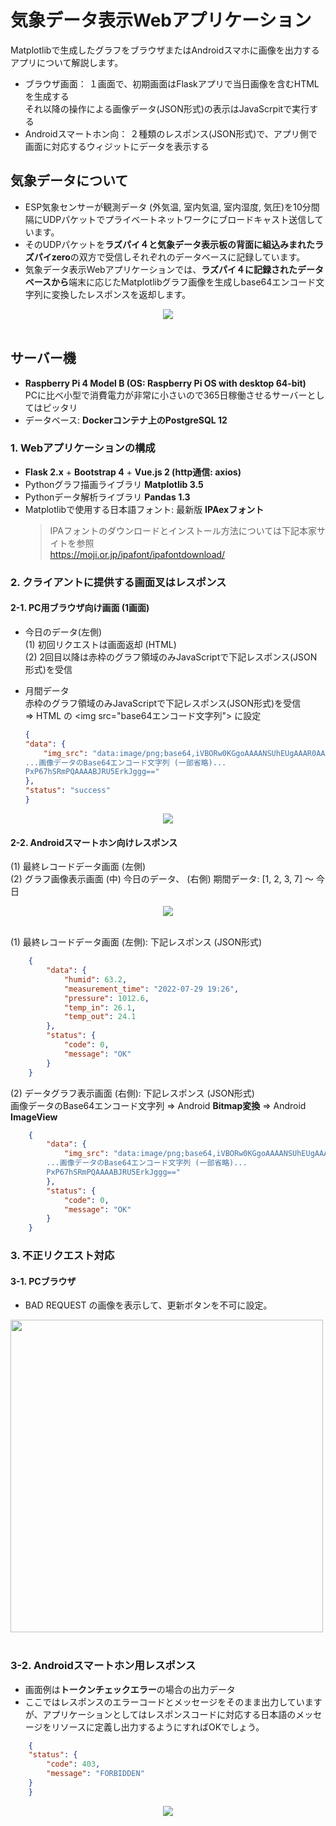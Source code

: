 # 気象データ表示Webアプリケーション

Matplotlibで生成したグラフをブラウザまたはAndroidスマホに画像を出力するアプリについて解説します。  

* ブラウザ画面： １画面で、初期画面はFlaskアプリで当日画像を含むHTMLを生成する  
  それ以降の操作による画像データ(JSON形式)の表示はJavaScrpitで実行する
* Androidスマートホン向： ２種類のレスポンス(JSON形式)で、アプリ側で画面に対応するウィジットにデータを表示する

## 気象データについて

* ESP気象センサーが観測データ (外気温, 室内気温, 室内湿度, 気圧)を10分間隔にUDPパケットでプライベートネットワークにブロードキャスト送信しています。
* そのUDPパケットを**ラズパイ４と気象データ表示板の背面に組込みまれたラズパイzero**の双方で受信しそれぞれのデータベースに記録しています。
* 気象データ表示Webアプリケーションでは、**ラズパイ４に記録されたデータベースから**端末に応じたMatplotlibグラフ画像を生成しbase64エンコード文字列に変換したレスポンスを返却します。

<div style="text-align:center;">
<img src="images/WeatherDataDisplayWithRaspberryPiZero.png">
</div>
<br/>

## サーバー機

* **Raspberry Pi 4 Model B (OS: Raspberry Pi OS with desktop 64-bit)**  
  PCに比べ小型で消費電力が非常に小さいので365日稼働させるサーバーとしてはピッタリ
* データベース: **Dockerコンテナ上のPostgreSQL 12**

### 1. Webアプリケーションの構成

* **Flask 2.x** + **Bootstrap 4** + **Vue.js 2 (http通信: axios)**  
* Pythonグラフ描画ライブラリ **Matplotlib 3.5**
* Pythonデータ解析ライブラリ **Pandas 1.3**
* Matplotlibで使用する日本語フォント: 最新版 **IPAexフォント**  
  > IPAフォントのダウンロードとインストール方法については下記本家サイトを参照  
  <https://moji.or.jp/ipafont/ipafontdownload/>

### 2. クライアントに提供する画面叉はレスポンス

#### 2-1. PC用ブラウザ向け画面 (1画面)

* 今日のデータ(左側)  
  (1) 初回リクエストは画面返却 (HTML)  
  (2) 2回目以降は赤枠のグラフ領域のみJavaScriptで下記レスポンス(JSON形式)を受信
* 月間データ  
   赤枠のグラフ領域のみJavaScriptで下記レスポンス(JSON形式)を受信  
   => HTML の &lt;img src="base64エンコード文字列"&gt; に設定

    ```json
    {
    "data": {
        "img_src": "data:image/png;base64,iVBORw0KGgoAAAANSUhEUgAAAR0AAADj...
    ...画像データのBase64エンコード文字列 (一部省略)...
    PxP67hSRmPQAAAABJRU5ErkJggg=="
    }, 
    "status": "success"
    }
    ```

<div style="text-align:center;">
<img src="images/PlotWeather_BrowserVersion.png">
</div>

#### 2-2. Androidスマートホン向けレスポンス

(1) 最終レコードデータ画面 (左側)   
(2) グラフ画像表示画面 (中) 今日のデータ、 (右側) 期間データ: [1, 2, 3, 7] 〜 今日  

<div style="text-align:center;">
<img src="images/PlotWeather_AndroidVersion.png">
</div>
<br/>

(1) 最終レコードデータ画面 (左側):  下記レスポンス (JSON形式)

```json
    {
        "data": {
            "humid": 63.2, 
            "measurement_time": "2022-07-29 19:26", 
            "pressure": 1012.6, 
            "temp_in": 26.1, 
            "temp_out": 24.1
        }, 
        "status": {
            "code": 0, 
            "message": "OK"
        }
    }
```

(2) データグラフ表示画面 (右側):  下記レスポンス (JSON形式)  
   画像データのBase64エンコード文字列 => Android **Bitmap変換** => Android **ImageView**

```json
    {
        "data": {
            "img_src": "data:image/png;base64,iVBORw0KGgoAAAANSUhEUgAAAR0AAADj...
        ...画像データのBase64エンコード文字列 (一部省略)...
        PxP67hSRmPQAAAABJRU5ErkJggg=="
        }, 
        "status": {
            "code": 0, 
            "message": "OK"
        }
    }
```

### 3. 不正リクエスト対応

#### 3-1. PCブラウザ

* BAD REQUEST の画像を表示して、更新ボタンを不可に設定。

<div>
<img src="images/PlotBadRequest.jpg" width="500">
</div>
<br/>

### 3-2. Androidスマートホン用レスポンス

* 画面例は**トークンチェックエラー**の場合の出力データ
* ここではレスポンスのエラーコードとメッセージをそのまま出力していますが、アプリケーションとしてはレスポンスコードに対応する日本語のメッセージをリソースに定義し出力するようにすればOKでしょう。

```json
    {
    "status": {
        "code": 403, 
        "message": "FORBIDDEN"
    }
    }
```

<div style="text-align:center;">
<img src="images/Mobile_Errors.png">
</div>
<br/>
